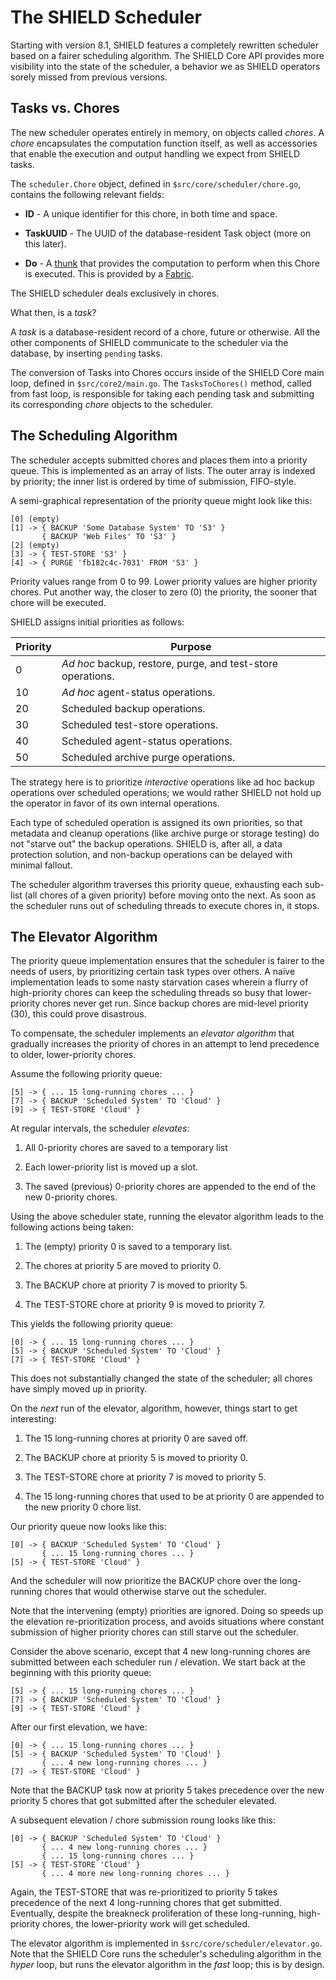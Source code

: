 The SHIELD Scheduler
====================

Starting with version 8.1, SHIELD features a completely rewritten
scheduler based on a fairer scheduling algorithm.  The SHIELD Core
API provides more visibility into the state of the scheduler, a
behavior we as SHIELD operators sorely missed from previous
versions.

Tasks vs. Chores
----------------

The new scheduler operates entirely in memory, on objects called
_chores_.  A _chore_ encapsulates the computation function itself,
as well as accessories that enable the execution and output
handling we expect from SHIELD tasks.

The `scheduler.Chore` object, defined in
`$src/core/scheduler/chore.go`, contains the following relevant
fields:

  - **ID** - A unique identifier for this chore, in both time and
    space.

  - **TaskUUID** - The UUID of the database-resident Task object
    (more on this later).

  - **Do** - A [thunk][thunk] that provides the computation to
    perform when this Chore is executed.  This is provided by a
    [Fabric][fabric].

The SHIELD scheduler deals exclusively in chores.

What then, is a _task_?

A _task_ is a database-resident record of a chore, future or
otherwise.  All the other components of SHIELD communicate to the
scheduler via the database, by inserting `pending` tasks.

The conversion of Tasks into Chores occurs inside of the SHIELD
Core main loop, defined in `$src/core2/main.go`.  The
`TasksToChores()` method, called from fast loop, is responsible
for taking each pending task and submitting its corresponding
_chore_ objects to the scheduler.



The Scheduling Algorithm
------------------------

The scheduler accepts submitted chores and places them into a
priority queue.  This is implemented as an array of lists.  The
outer array is indexed by priority; the inner list is ordered by
time of submission, FIFO-style.

A semi-graphical representation of the priority queue might look
like this:

    [0] (empty)
    [1] -> { BACKUP 'Some Database System' TO 'S3' }
           { BACKUP 'Web Files' TO 'S3' }
    [2] (empty)
    [3] -> { TEST-STORE 'S3' }
    [4] -> { PURGE 'fb182c4c-7031' FROM 'S3' }

Priority values range from 0 to 99.  Lower priority values are
higher priority chores.  Put another way, the closer to zero (0)
the priority, the sooner that chore will be executed.

SHIELD assigns initial priorities as follows:

| Priority | Purpose |
| -------- | ------- |
| 0        | _Ad hoc_ backup, restore, purge, and test-store operations. |
| 10       | _Ad hoc_ agent-status operations. |
| 20       | Scheduled backup operations. |
| 30       | Scheduled test-store operations. |
| 40       | Scheduled agent-status operations. |
| 50       | Scheduled archive purge operations. |

The strategy here is to prioritize _interactive_ operations like
ad hoc backup operations over scheduled operations; we would
rather SHIELD not hold up the operator in favor of its own
internal operations.

Each type of scheduled operation is assigned its own priorities,
so that metadata and cleanup operations (like archive purge or
storage testing) do not "starve out" the backup operations.
SHIELD is, after all, a data protection solution, and non-backup
operations can be delayed with minimal fallout.

The scheduler algorithm traverses this priority queue, exhausting
each sub-list (all chores of a given priority) before moving onto
the next.  As soon as the scheduler runs out of scheduling threads
to execute chores in, it stops.

The Elevator Algorithm
----------------------

The priority queue implementation ensures that the scheduler is
fairer to the needs of users, by prioritizing certain task types
over others.  A naïve implementation leads to some nasty
starvation cases wherein a flurry of high-priority chores can keep
the scheduling threads so busy that lower-priority chores never
get run.  Since backup chores are mid-level priority (30), this
could prove disastrous.

To compensate, the scheduler implements an _elevator algorithm_
that gradually increases the priority of chores in an attempt to
lend precedence to older, lower-priority chores.

Assume the following priority queue:

    [5] -> { ... 15 long-running chores ... }
    [7] -> { BACKUP 'Scheduled System' TO 'Cloud' }
    [9] -> { TEST-STORE 'Cloud' }

At regular intervals, the scheduler _elevates_:

  1. All 0-priority chores are saved to a temporary list

  2. Each lower-priority list is moved up a slot.

  3. The saved (previous) 0-priority chores are appended to the
     end of the new 0-priority chores.


Using the above scheduler state, running the elevator algorithm
leads to the following actions being taken:

  1. The (empty) priority 0 is saved to a temporary list.

  2. The chores at priority 5 are moved to priority 0.

  3. The BACKUP chore at priority 7 is moved to priority 5.

  4. The TEST-STORE chore at priority 9 is moved to priority 7.


This yields the following priority queue:

    [0] -> { ... 15 long-running chores ... }
    [5] -> { BACKUP 'Scheduled System' TO 'Cloud' }
    [7] -> { TEST-STORE 'Cloud' }


This does not substantially changed the state of the scheduler;
all chores have simply moved up in priority.

On the _next_ run of the elevator, algorithm, however, things
start to get interesting:

  1. The 15 long-running chores at priority 0 are saved off.

  2. The BACKUP chore at priority 5 is moved to priority 0.

  3. The TEST-STORE chore at priority 7 is moved to priority 5.

  4. The 15 long-running chores that used to be at priority 0
     are appended to the new priority 0 chore list.


Our priority queue now looks like this:


    [0] -> { BACKUP 'Scheduled System' TO 'Cloud' }
           { ... 15 long-running chores ... }
    [5] -> { TEST-STORE 'Cloud' }

And the scheduler will now prioritize the BACKUP chore over the
long-running chores that would otherwise starve out the scheduler.

Note that the intervening (empty) priorities are ignored.  Doing
so speeds up the elevation re-prioritization process, and avoids
situations where constant submission of higher priority chores can
still starve out the scheduler.

Consider the above scenario, except that 4 new long-running chores
are submitted between each scheduler run / elevation.  We start
back at the beginning with this priority queue:

    [5] -> { ... 15 long-running chores ... }
    [7] -> { BACKUP 'Scheduled System' TO 'Cloud' }
    [9] -> { TEST-STORE 'Cloud' }

After our first elevation, we have:

    [0] -> { ... 15 long-running chores ... }
    [5] -> { BACKUP 'Scheduled System' TO 'Cloud' }
           { ... 4 new long-running chores ... }
    [7] -> { TEST-STORE 'Cloud' }

Note that the BACKUP task now at priority 5 takes precedence over
the new priority 5 chores that got submitted after the scheduler
elevated.

A subsequent elevation / chore submission roung looks like this:

    [0] -> { BACKUP 'Scheduled System' TO 'Cloud' }
           { ... 4 new long-running chores ... }
           { ... 15 long-running chores ... }
    [5] -> { TEST-STORE 'Cloud' }
           { ... 4 more new long-running chores ... }

Again, the TEST-STORE that was re-prioritized to priority 5 takes
precedence of the next 4 long-running chores that get submitted.
Eventually, despite the breakneck proliferation of these
long-running, high-priority chores, the lower-priority work will
get scheduled.

The elevator algorithm is implemented in
`$src/core/scheduler/elevator.go`.  Note that the SHIELD Core runs
the scheduler's scheduling algorithm in the _hyper_ loop, but runs
the elevator algorithm in the _fast_ loop; this is by design.



[thunk]:  https://en.wikipedia.org/wiki/Thunk
[fabric]: $docs/dev/fabric.md
